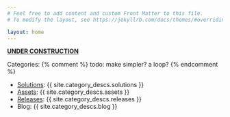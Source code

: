 ```yaml
---
# Feel free to add content and custom Front Matter to this file.
# To modify the layout, see https://jekyllrb.com/docs/themes/#overriding-theme-defaults

layout: home
---
```


[**UNDER CONSTRUCTION**](/about)

Categories:
{% comment %}
    todo: make simpler? a loop?
{% endcomment %}
- [Solutions](/category/solutions): {{ site.category_descs.solutions }}
- [Assets](/category/assets): {{ site.category_descs.assets }}
- [Releases](/category/releases): {{ site.category_descs.releases }}
- Blog: {{ site.category_descs.blog }}
